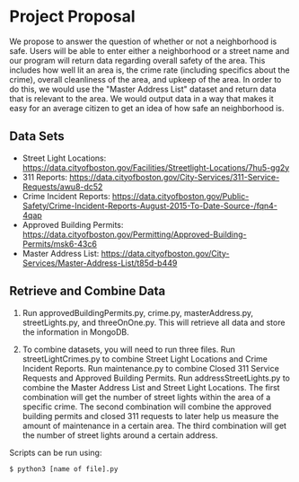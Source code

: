 # Project Proposal

We propose to answer the question of whether or not a neighborhood is safe. Users will be able to enter either a neighborhood or a street name and our program will return data regarding overall safety of the area. This includes how well lit an area is, the crime rate (including specifics about the crime), overall cleanliness of the area, and upkeep of the area. In order to do this, we would use the "Master Address List" dataset and return data that is relevant to the area. We would output data in a way that makes it easy for an average citizen to get an idea of how safe an neighborhood is.

## Data Sets

* Street Light Locations: https://data.cityofboston.gov/Facilities/Streetlight-Locations/7hu5-gg2y
* 311 Reports: https://data.cityofboston.gov/City-Services/311-Service-Requests/awu8-dc52
* Crime Incident Reports: https://data.cityofboston.gov/Public-Safety/Crime-Incident-Reports-August-2015-To-Date-Source-/fqn4-4qap
* Approved Building Permits: https://data.cityofboston.gov/Permitting/Approved-Building-Permits/msk6-43c6
* Master Address List: https://data.cityofboston.gov/City-Services/Master-Address-List/t85d-b449

## Retrieve and Combine Data

1. Run approvedBuildingPermits.py, crime.py, masterAddress.py, streetLights.py, and threeOnOne.py. This will retrieve all data and store the information in MongoDB.

2. To combine datasets, you will need to run three files. Run streetLightCrimes.py to combine Street Light Locations and Crime Incident Reports. Run maintenance.py to combine Closed 311 Service Requests and Approved Building Permits. Run addressStreetLights.py to combine the Master Address List and Street Light Locations. The first combination will get the number of street lights within the area of a specific crime. The second combination will combine the approved building permits and closed 311 requests to later help us measure the amount of maintenance in a certain area. The third combination will get the number of street lights around a certain address. 

Scripts can be run using:
```
$ python3 [name of file].py
```

